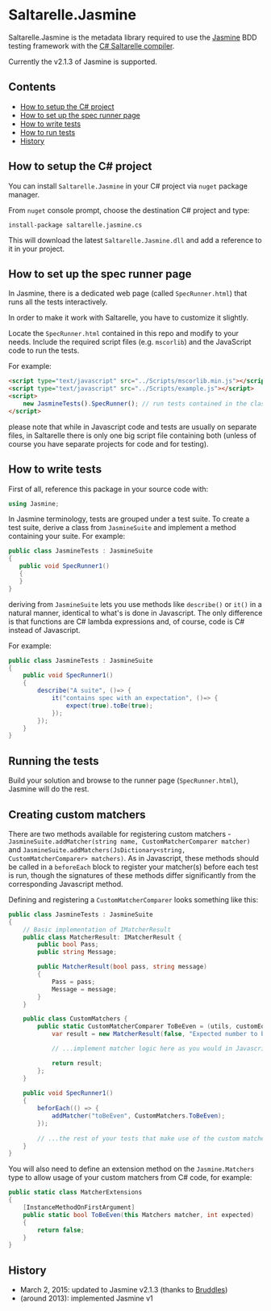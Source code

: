 # Saltarelle.Jasmine

Saltarelle.Jasmine is the metadata library required to use the [Jasmine](http://pivotal.github.io/jasmine/) BDD testing 
framework with the [C# Saltarelle compiler](http://www.saltarelle-compiler.com/).

Currently the v2.1.3 of Jasmine is supported.


## Contents

* [How to setup the C# project](#setupcs)
* [How to set up the spec runner page](#setuphtml)
* [How to write tests](#writetests)
* [How to run tests](#runtests)
* [History](#history)


## How to setup the C# project <a id="setupcs"></a>

You can install `Saltarelle.Jasmine` in your C# project via `nuget` package manager.

From `nuget` console prompt, choose the destination C# project and type:

`install-package saltarelle.jasmine.cs`

This will download the latest `Saltarelle.Jasmine.dll` and add a reference to it in your project. 


## How to set up the spec runner page <a id="setuphtml"></a>

In Jasmine, there is a dedicated web page (called `SpecRunner.html`) that runs all the tests interactively.

In order to make it work with Saltarelle, you have to customize it slightly. 

Locate the `SpecRunner.html` contained in this repo and modify to your needs. Include the required script files (e.g. `mscorlib`) and the JavaScript code to run the tests. 

For example:
```HTML 
<script type="text/javascript" src="../Scripts/mscorlib.min.js"></script>   <!-- include mscorlib -->
<script type="text/javascript" src="../Scripts/example.js"></script>        <!-- compiled tests -->
<script>     
    new JasmineTests().SpecRunner(); // run tests contained in the class JasmineTests, SpecRunner() method
</script>
```

please note that while in Javascript code and tests are usually on separate files, in Saltarelle there is only
one big script file containing both (unless of course you have separate projects for code and for testing).


## How to write tests <a id="writetests"></a>

First of all, reference this package in your source code with: 
 
```C#
using Jasmine;
```

In Jasmine terminology, tests are grouped under a test suite. To create a test suite, derive a class from `JasmineSuite` and implement
a method containing your suite. For example:

```C#
public class JasmineTests : JasmineSuite
{
   public void SpecRunner1()
   {
   }
}
```

deriving from `JasmineSuite` lets you use methods like `describe()` or `it()` in a natural manner, identical to what's is done in Javascript. 
The only difference is that functions are C# lambda expressions and, of course, code is C# instead of Javascript.

For example:

```C#
public class JasmineTests : JasmineSuite
{
	public void SpecRunner1()
	{
		describe("A suite", ()=> {
			it("contains spec with an expectation", ()=> {
				expect(true).toBe(true);
			});
		});
	}
}
```


## Running the tests <a id="runtests"></a>

Build your solution and browse to the runner page (`SpecRunner.html`), Jasmine will do the rest.

## Creating custom matchers

There are two methods available for registering custom matchers - `JasmineSuite.addMatcher(string name, CustomMatcherComparer matcher)` and 
`JasmineSuite.addMatchers(JsDictionary<string, CustomMatcherComparer> matchers)`.  As in Javascript, these methods should be called in a
 `beforeEach` block to register your matcher(s) before each test is run, though the signatures of these methods differ significantly
from the corresponding Javascript method.

Defining and registering a `CustomMatcherComparer` looks something like this:

```C#
public class JasmineTests : JasmineSuite
{
    // Basic implementation of IMatcherResult
    public class MatcherResult: IMatcherResult {
        public bool Pass;
        public string Message;

        public MatcherResult(bool pass, string message)
        {
            Pass = pass;
            Message = message;
        }
    }

    public class CustomMatchers {
        public static CustomMatcherComparer ToBeEven = (utils, customEqualityTesters, actual, expected) => {
            var result = new MatcherResult(false, "Expected number to be even");

            // ...implement matcher logic here as you would in Javascript, utilising utils and customEqualityTesters as required.

            return result;
        };
    }
    
	public void SpecRunner1()
	{
		beforEach(() => {
            addMatcher("toBeEven", CustomMatchers.ToBeEven);
        });
        
        // ...the rest of your tests that make use of the custom matcher(s)
	}
}
```

You will also need to define an extension method on the `Jasmine.Matchers` type to allow usage of your custom matchers from C# code, for example:

```C#
public static class MatcherExtensions
{
    [InstanceMethodOnFirstArgument]
	public static bool ToBeEven(this Matchers matcher, int expected)
	{
		return false;
	}
}
```


## History <a id="history"></a>

* March 2, 2015: updated to Jasmine v2.1.3 (thanks to [Bruddles](https://github.com/Bruddles)) 
* (around 2013): implemented Jasmine v1
